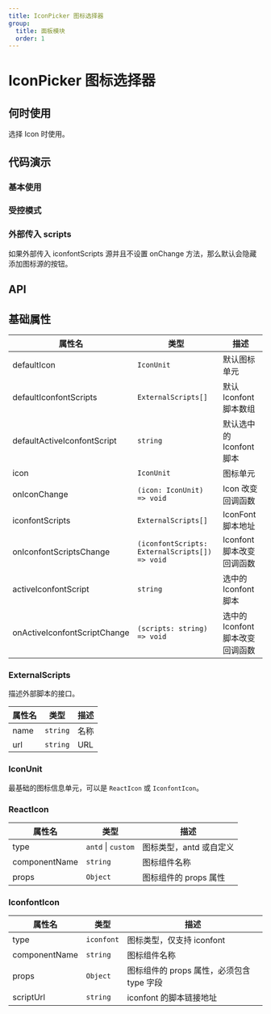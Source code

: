 ```yaml
---
title: IconPicker 图标选择器
group:
  title: 面板模块
  order: 1
---
```


# IconPicker 图标选择器

## 何时使用

选择 Icon 时使用。

## 代码演示

### 基本使用

<code src="./demos/normal.tsx" ></code>

### 受控模式

<code src="./demos/controlled.tsx" ></code>

### 外部传入 scripts

如果外部传入 iconfontScripts 源并且不设置 onChange 方法，那么默认会隐藏添加图标源的按钮。

<code src="./demos/scripts.tsx" ></code>

## API

## 基础属性

| 属性名                       | 类型                                           | 描述                             |
| ---------------------------- | ---------------------------------------------- | -------------------------------- |
| defaultIcon                  | `IconUnit`                                     | 默认图标单元                     |
| defaultIconfontScripts       | `ExternalScripts[]`                            | 默认 Iconfont 脚本数组           |
| defaultActiveIconfontScript  | `string`                                       | 默认选中的 Iconfont 脚本         |
| icon                         | `IconUnit`                                     | 图标单元                         |
| onIconChange                 | `(icon: IconUnit) => void`                     | Icon 改变回调函数                |
| iconfontScripts              | `ExternalScripts[]`                            | IconFont 脚本地址                |
| onIconfontScriptsChange      | `(iconfontScripts: ExternalScripts[]) => void` | Iconfont 脚本改变回调函数        |
| activeIconfontScript         | `string`                                       | 选中的 Iconfont 脚本             |
| onActiveIconfontScriptChange | `(scripts: string) => void`                    | 选中的 Iconfont 脚本改变回调函数 |

### ExternalScripts

描述外部脚本的接口。

| 属性名 | 类型     | 描述 |
| ------ | -------- | ---- |
| name   | `string` | 名称 |
| url    | `string` | URL  |

### IconUnit

最基础的图标信息单元，可以是 `ReactIcon` 或 `IconfontIcon`。

### ReactIcon

| 属性名        | 类型               | 描述                    |
| ------------- | ------------------ | ----------------------- |
| type          | `antd` \| `custom` | 图标类型，antd 或自定义 |
| componentName | `string`           | 图标组件名称            |
| props         | `Object`           | 图标组件的 props 属性   |

### IconfontIcon

| 属性名        | 类型       | 描述                                      |
| ------------- | ---------- | ----------------------------------------- |
| type          | `iconfont` | 图标类型，仅支持 iconfont                 |
| componentName | `string`   | 图标组件名称                              |
| props         | `Object`   | 图标组件的 props 属性，必须包含 type 字段 |
| scriptUrl     | `string`   | iconfont 的脚本链接地址                   |
